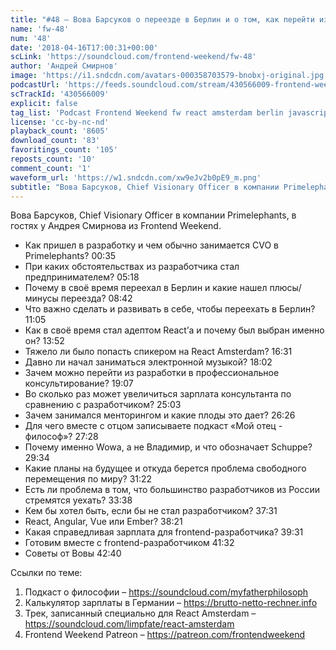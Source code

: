 ```yaml
---
title: "#48 – Вова Барсуков о переезде в Берлин и о том, как перейти из frontend-разработки в консалтинг"
name: 'fw-48'
num: '48'
date: '2018-04-16T17:00:31+00:00'
scLink: 'https://soundcloud.com/frontend-weekend/fw-48'
author: 'Андрей Смирнов'
image: 'https://i1.sndcdn.com/avatars-000358703579-bnobxj-original.jpg'
podcastUrl: 'https://feeds.soundcloud.com/stream/430566009-frontend-weekend-fw-48.m4a'
scTrackId: '430566009'
explicit: false
tag_list: 'Podcast Frontend Weekend fw react amsterdam berlin javascript'
license: 'cc-by-nc-nd'
playback_count: '8605'
download_count: '83'
favoritings_count: '105'
reposts_count: '10'
comment_count: '1'
waveform_url: 'https://w1.sndcdn.com/xw9eJv2b0pE9_m.png'
subtitle: "Вова Барсуков, Chief Visionary Officer в компании Primelephants, в гостях у Андрея Смирнова из Frontend Weekend. "
---
```

Вова Барсуков, Chief Visionary Officer в компании Primelephants, в гостях у Андрея Смирнова из Frontend Weekend. 

- Как пришел в разработку и чем обычно занимается CVO в Primelephants? <timecode sec="35">00:35</timecode>
- При каких обстоятельствах из разработчика стал предпринимателем? <timecode sec="318">05:18</timecode>
- Почему в своё время переехал в Берлин и какие нашел плюсы/минусы переезда? <timecode sec="522">08:42</timecode>
- Что важно сделать и развивать в себе, чтобы переехать в Берлин? <timecode sec="665">11:05</timecode>
- Как в своё время стал адептом React’а и почему был выбран именно он? <timecode sec="832">13:52</timecode>
- Тяжело ли было попасть спикером на React Amsterdam? <timecode sec="991">16:31</timecode>
- Давно ли начал заниматься электронной музыкой? <timecode sec="1082">18:02</timecode>
- Зачем можно перейти из разработки в профессиональное консультирование? <timecode sec="1147">19:07</timecode>
- Во сколько раз может увеличиться зарплата консультанта по сравнению с разработчиком? <timecode sec="1503">25:03</timecode>
- Зачем занимался менторингом и какие плоды это дает? <timecode sec="1586">26:26</timecode>
- Для чего вместе с отцом записываете подкаст «Мой отец - философ»? <timecode sec="1648">27:28</timecode>
- Почему именно Wowa, а не Владимир, и что обозначает Schuppe? <timecode sec="1774">29:34</timecode>
- Какие планы на будущее и откуда берется проблема свободного перемещения по миру? <timecode sec="1882">31:22</timecode>
- Есть ли проблема в том, что большинство разработчиков из России стремятся уехать? <timecode sec="2018">33:38</timecode>
- Кем бы хотел быть, если бы не стал разработчиком? <timecode sec="2251">37:31</timecode>
- React, Angular, Vue или Ember? <timecode sec="2301">38:21</timecode>
- Какая справедливая зарплата для frontend-разработчика? <timecode sec="2371">39:31</timecode>
- Готовим вместе с frontend-разработчиком <timecode sec="2492">41:32</timecode>
- Советы от Вовы <timecode sec="2560">42:40</timecode>

Ссылки по теме:
1) Подкаст о философии – https://soundcloud.com/myfatherphilosoph
2) Калькулятор зарплаты в Германии – https://brutto-netto-rechner.info
3) Трек, записанный специально для React Amsterdam – https://soundcloud.com/limpfate/react-amsterdam
4) Frontend Weekend Patreon – https://patreon.com/frontendweekend